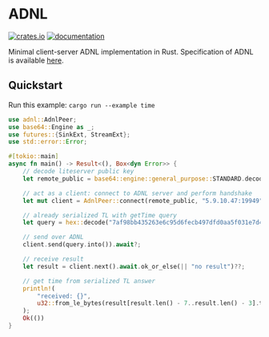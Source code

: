 # ADNL

[![crates.io](https://img.shields.io/crates/v/adnl.svg)](https://crates.io/crates/adnl)
[![documentation](https://docs.rs/adnl/badge.svg)](https://docs.rs/adnl)

Minimal client-server ADNL implementation in Rust. Specification of ADNL is available [here](https://github.com/tonstack/ton-docs/blob/main/ADNL/README.md).

## Quickstart
Run this example: `cargo run --example time`

```rust
use adnl::AdnlPeer;
use base64::Engine as _;
use futures::{SinkExt, StreamExt};
use std::error::Error;

#[tokio::main]
async fn main() -> Result<(), Box<dyn Error>> {
    // decode liteserver public key
    let remote_public = base64::engine::general_purpose::STANDARD.decode("n4VDnSCUuSpjnCyUk9e3QOOd6o0ItSWYbTnW3Wnn8wk=")?;

    // act as a client: connect to ADNL server and perform handshake
    let mut client = AdnlPeer::connect(remote_public, "5.9.10.47:19949").await?;

    // already serialized TL with getTime query
    let query = hex::decode("7af98bb435263e6c95d6fecb497dfd0aa5f031e7d412986b5ce720496db512052e8f2d100cdf068c7904345aad16000000000000")?;

    // send over ADNL
    client.send(query.into()).await?;

    // receive result
    let result = client.next().await.ok_or_else(|| "no result")??;

    // get time from serialized TL answer
    println!(
        "received: {}",
        u32::from_le_bytes(result[result.len() - 7..result.len() - 3].try_into()?)
    );
    Ok(())
}
```
